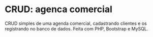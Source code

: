 # CRUD: agenca comercial
CRUD simples de uma agenda comercial, cadastrando clientes e os registrando no banco de dados. Feita com PHP, Bootstrap e MySQL.
